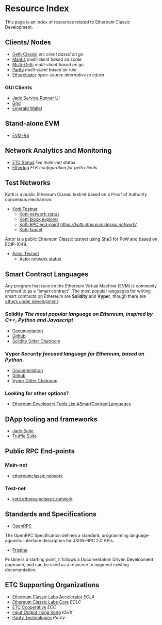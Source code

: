 # Resource Index

  This page is an index of resources related to Ethereum Classic Development.

## Clients/ Nodes

- [Geth Classic](https://github.com/etclabscore/go-ethereum/releases) *etc client based on go*
- [Mantis](https://github.com/input-output-hk/mantis) *multi-client based on scala*
- [Multi-Geth](https://github.com/etclabscore/multi-geth) *multi-client based on go*
- [Parity](https://github.com/paritytech/parity-ethereum/) *multi-client based on rust*
- [Ethercluster](https://www.ethercluster.com/) *open-source alternative to infura*

### GUI Clients

- [Jade Service Runner UI](https://github.com/etclabscore/jade-service-runner-ui/)
- [Grid](https://grid.ethereum.org/)
- [Emerald Wallet](https://emeraldwallet.io/)

## Stand-alone EVM

- [EVM-RS](https://github.com/ethereumproject/evm-rs)

## Network Analytics and Monitoring

- [ETC Status](https://etcstatus.live/) *live main-net status* 
- [Etherlog](https://github.com/etclabscore/etherlog) *ELK configuration for geth clients*

## Test Networks

Kotti is a public Ethereum Classic testnet based on a Proof of Authority concensus mechanism.

- [Kotti Testnet](https://github.com/goerli/testnet)
  - [Kotti network status](https://stats.kotti.goerli.net/) 
  - [Kotti block explorer](http://kottiexplorer.ethernode.io/) 
  - [Kotti RPC end-point](https://kotti.ethereumclassic.network/) *https://kotti.ethereumclassic.network/*
  - [Kotti faucet](http://kottifaucet.me/)

Astor is a public Ethereum Classic testnet using Sha3 for PoW and based on ECIP-1049.

- [Astor Testnet](https://astor.host/)
  - [Astor network status](https://stats.astor.host/)

## Smart Contract Languages

Any program that runs on the Ethereum Virtual Machine (EVM) is commonly referred to as a “smart contract”. The most popular languages for writing smart contracts on Ethereum are **Solidity** and **Vyper**, though there are [others under development](https://github.com/ConsenSys/ethereum-developer-tools-list#smart-contract-languages).

### Solidity *The most popular language on Ethereum, inspired by C++, Python and Javascript*
- [Documentation](https://solidity.readthedocs.io)
- [Github](https://github.com/ethereum/solidity/)
- [Solidity Gitter Chatroom](https://gitter.im/ethereum/solidity/)

### Vyper *Security focused language for Ethereum, based on Python.*
- [Documentation](https://vyper.readthedocs.io)
- [Github](https://github.com/ethereum/vyper)
- [Vyper Gitter Chatroom](https://gitter.im/ethereum/vyper)

### Looking for other options?
- [Ethereum Developers Tools List #SmartContractLanguages](https://github.com/ConsenSys/ethereum-developer-tools-list#smart-contract-languages)

## DApp tooling and frameworks

- [Jade Suite](https://jade.builders/)
- [Truffle Suite](https://www.trufflesuite.com/)

## Public RPC End-points

### Main-net

- [ethereumclassic.network](https://ethereumclassic.network/)

### Test-net

- [kotti.ethereumclassic.network](https://kotti.ethereumclassic.network) 
## Standards and Specifications

- [OpenRPC](https://open-rpc.org/) 

The OpenRPC Specification defines a standard, programming language-agnostic interface description for JSON-RPC 2.0 APIs.

- [Pristine](https://open-rpc.org/)

Pristine is a starting point, it follows a Documentation Driven Development approach, and can be used as a resource to augment existing documentation.

## ETC Supporting Organizations

- [Ethereum Classic Labs Accelerator](https://etclabs.org/program/) *ECLA*
- [Ethereum Classic Labs Core](https://etclabs.org/developers) *ECLC*
- [ETC Cooperative](https://etccooperative.org/) *ECC*
- [Input Output Hong Kong](https://iohk.io/projects/ethereum-classic/) *IOHK*
- [Parity Technologies](https://www.parity.io/ethereum/) *Parity*
